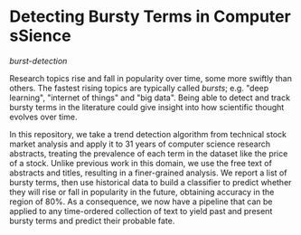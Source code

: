 
# Detecting Bursty Terms in Computer sSience
*burst-detection*

Research topics rise and fall in popularity over time, some more swiftly than others. The fastest rising topics are typically called *bursts*; e.g. "deep learning", "internet of things" and "big data". Being able to detect and track bursty terms in the literature could give insight into how scientific thought evolves over time.

In this repository, we take a trend detection algorithm from technical stock market analysis and apply it to 31 years of computer science research abstracts, treating the prevalence of each term in the dataset like the price of a stock. Unlike previous work in this domain, we use the free text of abstracts and titles, resulting in a finer-grained analysis. We report a list of bursty terms, then use historical data to build a classifier to predict whether they will rise or fall in popularity in the future, obtaining accuracy in the region of 80%. As a consequence, we now have a pipeline that can be applied to any time-ordered collection of text to yield past and present bursty terms and predict their probable fate.
